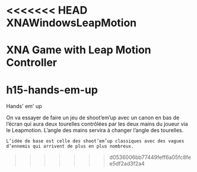 <<<<<<< HEAD
XNAWindowsLeapMotion
====================

XNA Game with Leap Motion Controller
=======
# h15-hands-em-up
Hands' em' up

  On va essayer de faire un jeu de shoot’em’up avec un canon en bas de l’écran qui aura deux tourelles contrôlées par les deux mains du joueur via le Leapmotion. L’angle des mains servira à changer l’angle  des tourelles.
  
	L’idée de base est celle des shoot’em’up classiques avec des vagues d’ennemis qui arrivent de plus en plus nombreux.
>>>>>>> d0536006bb77449feff6a05fc8fee5df2ad3f2a4
